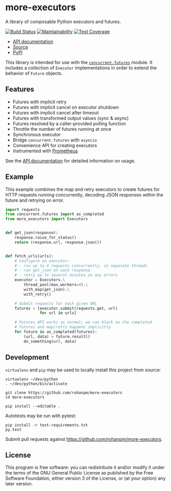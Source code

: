 # more-executors

A library of composable Python executors and futures.

[![Build Status](https://circleci.com/gh/rohanpm/more-executors/tree/master.svg?style=svg)](https://circleci.com/gh/rohanpm/more-executors/tree/master)
[![Maintainability](https://api.codeclimate.com/v1/badges/ce1b17e4d606337aa8e0/maintainability)](https://codeclimate.com/github/rohanpm/more-executors/maintainability)
[![Test Coverage](https://api.codeclimate.com/v1/badges/ce1b17e4d606337aa8e0/test_coverage)](https://codeclimate.com/github/rohanpm/more-executors/test_coverage)

- [API documentation](https://rohanpm.github.io/more-executors/)
- [Source](https://github.com/rohanpm/more-executors)
- [PyPI](https://pypi.python.org/pypi/more-executors)

This library is intended for use with the
[`concurrent.futures`](https://docs.python.org/3/library/concurrent.futures.html)
module.  It includes a collection of `Executor` implementations in order to
extend the behavior of `Future` objects.

## Features

- Futures with implicit retry
- Futures with implicit cancel on executor shutdown
- Futures with implicit cancel after timeout
- Futures with transformed output values (sync & async)
- Futures resolved by a caller-provided polling function
- Throttle the number of futures running at once
- Synchronous executor
- Bridge `concurrent.futures` with `asyncio`
- Convenience API for creating executors
- Instrumented with [Prometheus](https://prometheus.io/)

See the [API documentation](https://rohanpm.github.io/more-executors/) for detailed information on usage.

## Example

This example combines the map and retry executors to create futures for
HTTP requests running concurrently, decoding JSON responses within the
future and retrying on error.

```python
import requests
from concurrent.futures import as_completed
from more_executors import Executors


def get_json(response):
    response.raise_for_status()
    return (response.url, response.json())


def fetch_urls(urls):
    # Configure an executor:
    # - run up to 4 requests concurrently, in separate threads
    # - run get_json on each response
    # - retry up to several minutes on any errors
    executor = Executors.\
        thread_pool(max_workers=4).\
        with_map(get_json).\
        with_retry()

    # Submit requests for each given URL
    futures = [executor.submit(requests.get, url)
               for url in urls]

    # Futures API works as normal; we can block on the completed
    # futures and map/retry happens implicitly
    for future in as_completed(futures):
        (url, data) = future.result()
        do_something(url, data)
```

## Development

`virtualenv` and `pip` may be used to locally install this project from
source:

```
virtualenv ~/dev/python
. ~/dev/python/bin/activate

git clone https://github.com/rohanpm/more-executors
cd more-executors

pip install --editable .
```

Autotests may be run with pytest:

```
pip install -r test-requirements.txt
py.test
```

Submit pull requests against https://github.com/rohanpm/more-executors.

## License

This program is free software: you can redistribute it and/or modify
it under the terms of the GNU General Public License as published by
the Free Software Foundation, either version 3 of the License, or
(at your option) any later version.
